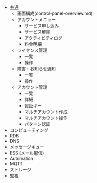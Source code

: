 * [共通](common/README.md)
  * 画面構成(control-panel-overview.md)
  * アカウントメニュー
    * サービス申し込み
    * サービス解除
    * アクティビティログ
    * 料金明細
  * ライセンス管理
    * 一覧
    * 操作
  * 障害・お知らせ通知
    * 一覧
    * 操作
  * アカウント管理
    * 一覧
    * 詳細
    * 認証キー
    * マルチアカウント作成
    * マルチアカウント操作
    * パターン認証
* コンピューティング
* RDB
* DNS
* メッセージキュー
* ESS (メール配信)
* Automation
* MQTT
* ストレージ
* 監視
